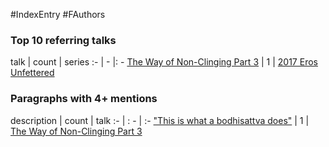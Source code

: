 #IndexEntry #FAuthors

### Top 10 referring talks
talk | count | series
:- | - |: -
<a data-href="The Way of Non-Clinging Part 3" href="The+Way+of+Non-Clinging+Part+3" class="internal-link" target="_blank" rel="noopener">The Way of Non-Clinging Part 3</a> | 1 | <a data-href="2017 Eros Unfettered" href="2017+Eros+Unfettered" class="internal-link" target="_blank" rel="noopener">2017 Eros Unfettered</a>

### Paragraphs with 4+ mentions
description | count | talk
:- | : - | :-
<a aria-label-position="top" aria-label="The Way of Non-Clinging Part 3 > This is what a bodhisattva does" data-href="The Way of Non-Clinging Part 3#This is what a bodhisattva does" href="The+Way+of+Non-Clinging+Part+3#%22This+is+what+a+bodhisattva+does%22" class="internal-link" target="_blank" rel="noopener">&quot;This is what a bodhisattva does&quot;</a> | 1 | <a data-href="The Way of Non-Clinging Part 3" href="The+Way+of+Non-Clinging+Part+3" class="internal-link" target="_blank" rel="noopener">The Way of Non-Clinging Part 3</a>

